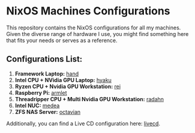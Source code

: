 # NixOS Machines Configurations

This repository contains the NixOS configurations for all my machines. Given the diverse range of hardware I use, you might find something here that fits your needs or serves as a reference.

## Configurations List:
1. **Framework Laptop:** [hand](machines/hand)
2. **Intel CPU + NVidia GPU Laptop:** [hyaku](machines/hyaku)
3. **Ryzen CPU + Nvidia GPU Workstation:** [rei](machines/rei)
4. **Raspberry Pi:** [armlet](machines/pi/armlet)
5. **Threadripper CPU + Multi Nvidia GPU Workstation:** [radahn](machines/learners/radahn)
6. **Intel NUC:** [medea](machines/medea)
7. **ZFS NAS Server:** [octavian](machines/octavian)

Additionally, you can find a Live CD configuration here: [livecd](machines/livecd).
